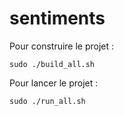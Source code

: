 # sentiments

Pour construire le projet :

```shell
sudo ./build_all.sh
```

Pour lancer le projet :

```shell
sudo ./run_all.sh
```
